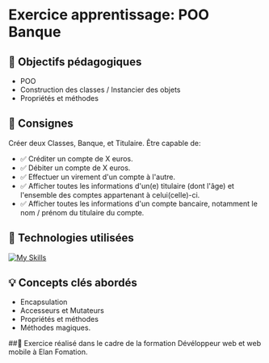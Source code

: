 # Exercice apprentissage: POO Banque

## 🎯 Objectifs pédagogiques
- POO 
- Construction des classes / Instancier des objets
- Propriétés et méthodes

## 📝 Consignes
Créer deux Classes, Banque, et Titulaire. 
Être capable de: 
- ✅  Créditer un compte de X euros.
- ✅  Débiter un compte de X euros.
- ✅  Effectuer un virement d'un compte à l'autre.
- ✅  Afficher toutes les informations d'un(e) titulaire (dont l'âge) et l'ensemble des comptes
   appartenant à celui(celle)-ci.
- ✅  Afficher toutes les informations d'un compte bancaire, notamment le nom / prénom du
     titulaire du compte.
                     
## 🔧 Technologies utilisées
[![My Skills](https://skillicons.dev/icons?i=php)](https://skillicons.dev)

## 💡 Concepts clés abordés
- Encapsulation
- Accesseurs et Mutateurs
- Propriétés et méthodes
- Méthodes magiques.

##📖
Exercice réalisé dans le cadre de la formation Dévéloppeur web et web mobile à Elan Fomation.

